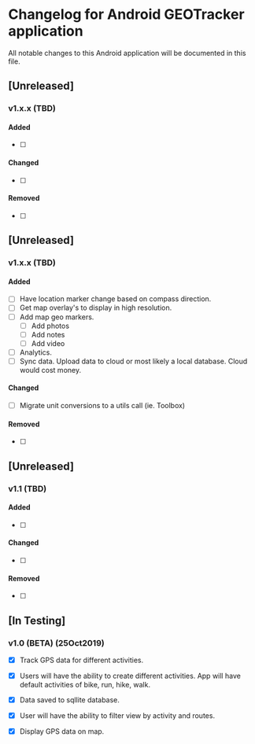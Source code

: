 # Changelog for Android GEOTracker application
All notable changes to this Android application will be documented in this file.  


## [Unreleased]
### v1.x.x (TBD)
#### Added
- [ ]  
#### Changed
- [ ]
#### Removed
- [ ]

## [Unreleased]
### v1.x.x (TBD)
#### Added
- [ ] Have location marker change based on compass direction.
- [ ] Get map overlay's to display in high resolution.
- [ ] Add map geo markers.   
    - [ ] Add photos
    - [ ] Add notes
    - [ ] Add video
- [ ] Analytics. 
- [ ] Sync data.  Upload data to cloud or most likely a local database. Cloud would cost money. 
#### Changed
- [ ] Migrate unit conversions to a utils call (ie. Toolbox)
#### Removed
- [ ]

## [Unreleased]
### v1.1 (TBD)
#### Added
- [ ]  
#### Changed
- [ ]
#### Removed
- [ ]

## [In Testing]
### v1.0 (BETA) (25Oct2019)
- [x] Track GPS data for different activities.
- [x] Users will have the ability to create different activities.  App will have default activities of bike, run, hike, walk.
- [x] Data saved to sqllite database.
- [x] User will have the ability to filter view by activity and routes.
- [x] Display GPS data on map.



		

